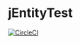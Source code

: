# jEntityTest
[![CircleCI](https://circleci.com/gh/TestMonkeys/jEntityTest.svg?style=svg)](https://circleci.com/gh/TestMonkeys/jEntityTest)
